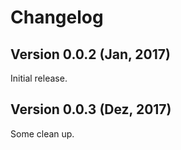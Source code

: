 # Changelog

## Version 0.0.2 (Jan, 2017)

Initial release.


## Version 0.0.3 (Dez, 2017)

Some clean up.
